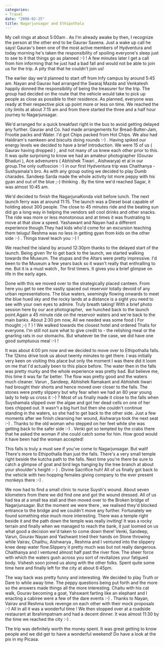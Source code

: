 ```yaml
---
categories:
- Travel
date: "2008-02-25"
title: Nagarjunsagar and Ethipothala
---
```


My cell rings at about 5:00am . As I'm already awake by then, I recognize the person at the other end to be Gaurav Saxena. Just a wake up call he says! Gaurav's been one of the most active members of Hydventura and today morning he's taken the responsibility of spoiling everyone's sleep just to see to it that things go as planned :-) ! A few minutes later I get a call from him informing that he just had a bad fall and would not be able to join us for the trip. A pity that that he couldn't join us!

The earlier day we'd planned to start off from Infy campus by around 5:45 am. Nayan and Gaurav had arranged the Swaraj Mazda and Venkatesh happily donned the responsibility of being the treasurer for the trip. The group had decided on the route that the vehicle would take to pick up people as close as possible to their residence. As planned, everyone was ready at their respective pick up point more or less on time. We reached the city limits at about 7:15 am and from there started the three and a half hour journey to Nagarjunsagar.

We'd arranged for a quick breakfast right in the bus to avoid getting delayed any further. Gaurav and Co. had made arrangements for Bread-Butter-Jam, Frootie packs and Water. I'd got Chips packed from Hot Chips. We also had Haldiram's namkeen and biscuits doing rounds :-) . Having spiked our energy levels we decided to have a brief introduction. We were 15 of us ( Gaurav having dropped ) , and not many of us knew each other prior to this. It was quite surprising to know we had an amateur photographer (Gourav Bhaduri ), Ace advenurers ( Abhishek Tiwari , Aishwarya) et al in our group.The only outfoscion :-) in our first Hydventura trip was Chaithanya - Sushyamala's bro. As with any group outing we decided to play Dumb charades. Sandeep Sarda made the whole activity lot more peppy with his gyan and out of the blue ;-) thinking . By the time we'd reached Sagar, it was almost 10:45 am.

We'd decided to finish the NagarjunaKonda visit before lunch. The next launch ferry was at around 11:15. The launch was a Diesel boat capable of holding about 300 people. The close to 45 minutes ride and the beating sun did go a long way in helping the vendors sell cool drinks and other snacks. The ride was more or less monotonous and at times it was frustrating to move at that slow a speed. Yashawant and Nayan had a different experience though.They had kids who'd come for an excursion teaching them telugu! Reshma was no less in getting gyan from kids on the other side :-) . Things travel teach you :-) !

We reached the island by around 12:30pm thanks to the delayed start of the launch. Being given 1hr to get back to the launch, we started walking towards the Museum. The stupas and the Altars were pretty impressive. I'd been to the Museum a few years back so it wasn't really that enthralling to me. But it is a must watch , for first timers. It gives you a brief glimpse on life in the early ages.

Done with this we moved over to the strategically placed canteen. From here you get to see the vastly spaced out reservoir totally devoid of any urban representations. The blue waters, seemingly flowing onwards to meet the blue hued sky and the rocky lands at a distance is a sight you need to see with your own eyes to admire. Truly breath taking! With a brief photo session here by our ace photographer,  we hunched back to the launch point.Again a 45 minute ride on the reservoir waters and we're back to the main banks. About 2:30 pm now, All we needed was some food ( For thought ;-) ? ) ! We walked towards the closest hotel and ordered Thalis for everyone. I'm still not sure what to give credit to - the relishing meal or the gnarling rats in our stomachs. But whatever be the case, we did have one good sumptuous meal :-) !

It was about 4:00 pm now and we decided to move over to Ethipothalla falls. The 12kms drive took us about twenty minutes to get there. I was initially very keen on visiting this place but only the moment I was there did it loom on me that I'd actually been to this place before. The water then in the falls was pretty murky and the whole experience was pretty bad. But believe me, this time it was far far better. The flow was pretty good and the waters much cleaner. Varun , Sandeep, Abhishek Ramakant and Abhishek tiwari had brought their shorts and hence moved over closer to the falls. The stones were pretty slippery but why fear when we had an 80 year young lady to help us cross it :-) ? Most of us finally made it close to the falls when Suyshamala slipped over the algae and got her dead cells on one of her toes chipped out. It wasn't a big hurt but then she couldn't continue standing in the waters, so she had to get back to the other side. Just a few moments after we finish cleansing her wound, Aishwarya took the next seat :-) . Thanks to the old woman who stepped on her feet while she was getting back to the safer side :-) . Venki got so tempted by the crabs there that he asked the woman if she could catch some for him. How good would it have been had the woman accepted!

This falls is truly a must see if you've come to Nagarjunsagar. But wait! There's more to Ethipothalla than just the falls. There's a very small temple right beside the kutcha path to the falls. Next time you're there be sure to catch a glimpse of goat and bird legs hanging by the tree branch at about your shoulder's height :- ) . Divine Sacrifice huh! All of us finally got back to the vehicle with two hopping females giving company to the ever present monkeys there :-) .

We now had to find a small clinic to nurse Suysh's wound. About seven kilometers from there we did find one and got the wound dressed. All of us had tea at a small tea stall and then moved over to the Broken bridge of Nagarjunsagar. But the moment we were there , we realised they'd blocked entrance to the bridge and we couldn't move any further. Fortunately we found something else much more interesting. There was a temple right beside it and the path down the temple was really inviting! It was a rocky terrain and finally when we managed to reach the bank, it just loomed on us what good a decision we'd taken to come down there! Venki, Sandeep, Varun, Gourav Nayan and Yashwant tried their hands on Stone throwing while Vairav, Chaithu, Aishwarya , Reshma and I ventured into the slippery knee deep water flow.Slippery it pretty much was but not really dangerous. Chaithanya and I ventured almost half past the river flow. The sheer force with which the waters gush across you sort of revitalizes your fatigued body. Vishesh soon joined us along with the other folks. Spent quite some time here and finally left for the city at about 6:45pm.

The way back was pretty funny and interesting. We decided to play Truth or Dare to while away time. The peppy questions being put forth and the more so the answers made things all the more interesting. Chaitu with his cat walk, Gourav becoming a goat, Yahswant farting like an elephant and I enacting a cabiree were a few of the dare events :-) . Thanks to Nayan, Vairav and Reshma took revenge on each other with their mock proposals :-) All in all it was a wonderful time ! We then stopped over at a roadside restaurant at Ibrahimpatnam and had a decent dinner. It was almost 11:30 by the time we reached the city :-) .

The trip was definitely worth the money spent. It was great getting to know people and we did get to have a wonderful weekend! Do have a look at the pix in my Picasa.
